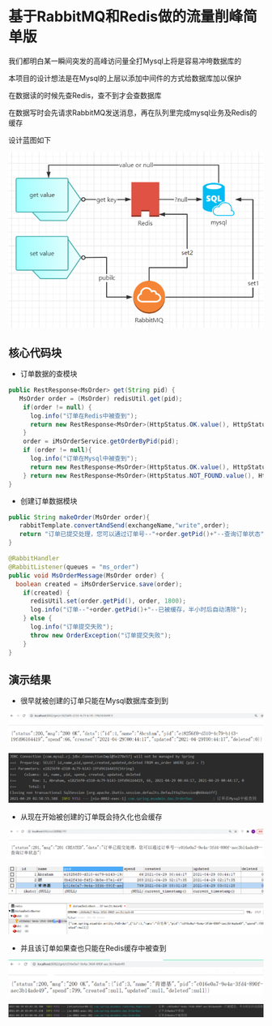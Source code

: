 # 基于RabbitMQ和Redis做的流量削峰简单版

我们都明白某一瞬间突发的高峰访问量全打Mysql上将是容易冲垮数据库的

本项目的设计想法是在Mysql的上层以添加中间件的方式给数据库加以保护

在数据读的时候先查Redis，查不到才会查数据库

在数据写时会先请求RabbitMQ发送消息，再在队列里完成mysql业务及Redis的缓存

设计蓝图如下

![Screenshot](Result/main.png)

## 核心代码块

- 订单数据的查模块

``` java
public RestResponse<MsOrder> get(String pid) {
   MsOrder order = (MsOrder) redisUtil.get(pid);
    if(order != null) {
      log.info("订单在Redis中被查到");
      return new RestResponse<MsOrder>(HttpStatus.OK.value(), HttpStatus.OK.toString(),order);
    }
    order = iMsOrderService.getOrderByPid(pid);
    if (order != null){
      log.info("订单在Mysql中被查到");
      return new RestResponse<MsOrder>(HttpStatus.OK.value(), HttpStatus.OK.toString(),order);
    } return new RestResponse<MsOrder>(HttpStatus.NOT_FOUND.value(), HttpStatus.NOT_FOUND.toString(),null);
}
```

- 创建订单数据模块

``` java
public String makeOrder(MsOrder order){
   rabbitTemplate.convertAndSend(exchangeName,"write",order);
   return "订单已提交处理，您可以通过订单号--"+order.getPid()+"--查询订单状态";
}
```

``` java
@RabbitHandler
@RabbitListener(queues = "ms_order")
public void MsOrderMessage(MsOrder order) {
  boolean created = iMsOrderService.save(order);
    if(created) {
      redisUtil.set(order.getPid(), order, 1800);
      log.info("订单--"+order.getPid()+"--已被缓存，半小时后自动清除");
    } else {
      log.info("订单提交失败");
      throw new OrderException("订单提交失败");
    }
}
```

## 演示结果

- 很早就被创建的订单只能在Mysql数据库查到到

![Screenshot](Result/demo1.png)

![Screenshot](Result/demo7.png)

- 从现在开始被创建的订单既会持久化也会缓存

![Screenshot](Result/demo2.png)

![Screenshot](Result/demo3.png)

![Screenshot](Result/demo4.png)

- 并且该订单如果查也只能在Redis缓存中被查到

![Screenshot](Result/demo5.png)

![Screenshot](Result/demo6.png)

